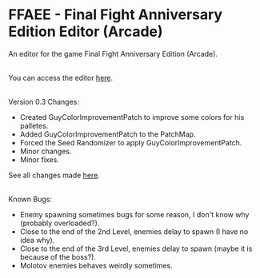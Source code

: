 # FFAEE - Final Fight Anniversary Edition Editor (Arcade)
An editor for the game Final Fight Anniversary Edition (Arcade).
<br/><br/>

You can access the editor [here](https://gamehackfan.github.io/ffaee/).
<br/><br/>

Version 0.3 Changes:
- Created GuyColorImprovementPatch to improve some colors for his palletes.
- Added GuyColorImprovementPatch to the PatchMap.
- Forced the Seed Randomizer to apply GuyColorImprovementPatch.
- Minor changes.
- Minor fixes.

See all changes made [here](https://github.com/GameHackFan/ffaee/blob/main/changelog).
<br/><br/>

Known Bugs:
- Enemy spawning sometimes bugs for some reason, I don't know why (probably overloaded?).
- Close to the end of the 2nd Level, enemies delay to spawn (I have no idea why).
- Close to the end of the 3rd Level, enemies delay to spawn (maybe it is because of the boss?).
- Molotov enemies behaves weirdly sometimes.
<br/><br/>
